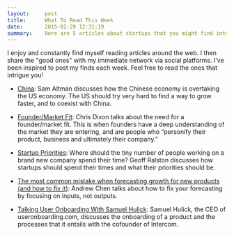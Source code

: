 ```yaml
---
layout:     post
title:      What To Read This Week
date:       2015-02-29 12:31:19
summary:    Here are 5 articles about startups that you might find interesting to read this week...
---
```


I enjoy and constantly find myself reading articles around the web. I then share the "good ones" with my immediate network via social platforms. I've been inspired to post my finds each week. Feel free to read the ones that intrigue you!

- [China](http://blog.samaltman.com/china): Sam Altman discusses how the Chinese economy is overtaking the US economy. The US should try very hard to find a way to grow faster, and to coexist with China. 

- [Founder/Market Fit](http://cdixon.org/2011/06/20/foundermarket-fit/): Chris Dixon talks about the need for a founder/market fit. This is when founders have a deep understanding of the market they are entering, and are people who “personify their product, business and ultimately their company.”

- [Startup Priorities](http://blog.geoffralston.com/startup-priorities): Where should the tiny number of people working on a brand new company spend their time? Geoff Ralston discusses how startups should spend their times and what their priorities should be.

- [The most common mistake when forecasting growth for new products (and how to fix it)](http://andrewchen.co/the-most-common-mistake-when-forecasting-growth-for-new-products-and-how-to-fix-it): Andrew Chen talks about how to fix your forecasting by focusing on inputs, not outputs.

- [Talking User Onboarding With Samuel Hulick](http://blog.intercom.io/user-onboarding-interview-samuel-hulick/): Samuel Hulick, the CEO of useronboarding.com, discusses the onboarding of a product and the processes that it entails with the cofounder of Intercom.
